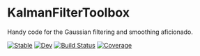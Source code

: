 # KalmanFilterToolbox

Handy code for the Gaussian filtering and smoothing aficionado.

[![Stable](https://img.shields.io/badge/docs-stable-blue.svg)](https://nathanaelbosch.github.io/KalmanFilterToolbox.jl/stable/)
[![Dev](https://img.shields.io/badge/docs-dev-blue.svg)](https://nathanaelbosch.github.io/KalmanFilterToolbox.jl/dev/)
[![Build Status](https://github.com/nathanaelbosch/KalmanFilterToolbox.jl/actions/workflows/CI.yml/badge.svg?branch=main)](https://github.com/nathanaelbosch/KalmanFilterToolbox.jl/actions/workflows/CI.yml?query=branch%3Amain)
[![Coverage](https://codecov.io/gh/nathanaelbosch/KalmanFilterToolbox.jl/branch/main/graph/badge.svg)](https://codecov.io/gh/nathanaelbosch/KalmanFilterToolbox.jl)
